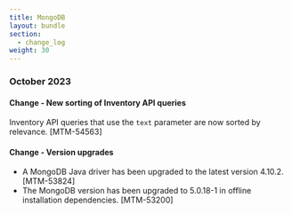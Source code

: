 ```yaml
---
title: MongoDB
layout: bundle
section:
  - change_log
weight: 30
---
```


### October 2023

#### Change - New sorting of Inventory API queries

Inventory API queries that use the <code>text</code> parameter are now sorted by relevance. [MTM-54563]


####  Change - Version upgrades

- A MongoDB Java driver has been upgraded to the latest version 4.10.2. [MTM-53824]
- The MongoDB version has been upgraded to 5.0.18-1 in offline installation dependencies. [MTM-53200]
